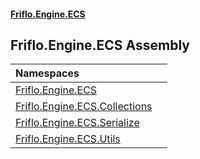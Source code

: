 #### [Friflo.Engine.ECS](index.md#'index')

## Friflo.Engine.ECS Assembly

| Namespaces | |
| :--- | :--- |
| [Friflo.Engine.ECS](Friflo.Engine.ECS.md#'Friflo.Engine.ECS') | |
| [Friflo.Engine.ECS.Collections](Friflo.Engine.ECS.Collections.md#'Friflo.Engine.ECS.Collections') | |
| [Friflo.Engine.ECS.Serialize](Friflo.Engine.ECS.Serialize.md#'Friflo.Engine.ECS.Serialize') | |
| [Friflo.Engine.ECS.Utils](Friflo.Engine.ECS.Utils.md#'Friflo.Engine.ECS.Utils') | |
